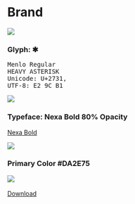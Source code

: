 
<h1 class="mdl-typography--font-light">Brand</h1>

<img class="full-width" src="{{site.baseurl}}/assets/images/design_icon.png">

<h3>Glyph: ✱</h3>

<pre>
Menlo Regular
HEAVY ASTERISK
Unicode: U+2731, 
UTF-8: E2 9C B1 
</pre>

<img class="full-width" src="{{site.baseurl}}/assets/images/design_type.png">

<h3>Typeface: Nexa Bold 80% Opacity</h3>

<p><a href="http://www.fontfabric.com/nexa-free-font/">Nexa Bold</a></p>

<img class="full-width" src="{{site.baseurl}}/assets/images/design_logo.png">

<h3>Primary Color #DA2E75</h3>

<img class="full-width" src="{{site.baseurl}}/assets/images/design-01.png">

<br>
<br>

<a class="mdl-button mdl-js-button mdl-js-ripple-effect mdl-button--raised mdl-button--accent" href="https://github.com/RimeOfficial/brand" style="width: 175px; margin-bottom: 10px;">
    Download
</a>